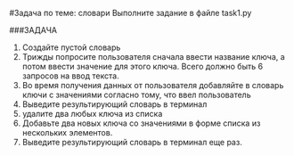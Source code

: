 #Задача по теме: словари
Выполните задание в файле task1.py

###ЗАДАЧА 

1. Создайте пустой словарь
2. Трижды попросите пользователя сначала
ввести название ключа, а потом ввести
значение для этого ключа. Всего должно быть
6 запросов на ввод текста.
3. Во время получения данных от пользователя
добавляйте в словарь ключи с значениями
согласно тому, что ввел пользователь
4. Выведите результирующий словарь в терминал
5. удалите два любых ключа из списка
6. Добавьте два новых ключа со значениями в форме списка из нескольких элементов.
7. Выведите результирующий словарь в терминал еще раз.
